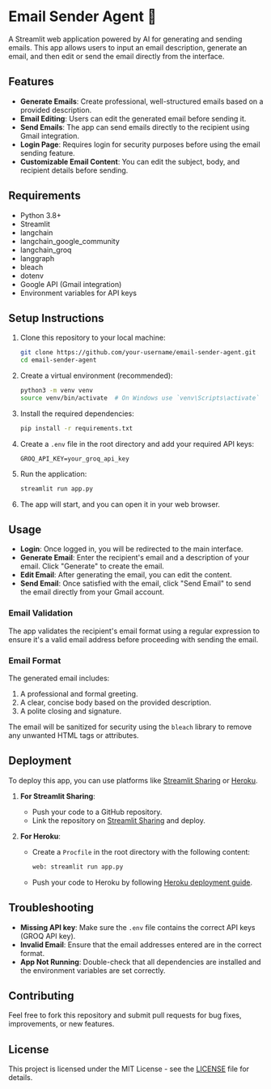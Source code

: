 # Email Sender Agent 📨

A Streamlit web application powered by AI for generating and sending emails. This app allows users to input an email description, generate an email, and then edit or send the email directly from the interface.

## Features

- **Generate Emails**: Create professional, well-structured emails based on a provided description.
- **Email Editing**: Users can edit the generated email before sending it.
- **Send Emails**: The app can send emails directly to the recipient using Gmail integration.
- **Login Page**: Requires login for security purposes before using the email sending feature.
- **Customizable Email Content**: You can edit the subject, body, and recipient details before sending.

## Requirements

- Python 3.8+
- Streamlit
- langchain
- langchain_google_community
- langchain_groq
- langgraph
- bleach
- dotenv
- Google API (Gmail integration)
- Environment variables for API keys

## Setup Instructions

1. Clone this repository to your local machine:

    ```bash
    git clone https://github.com/your-username/email-sender-agent.git
    cd email-sender-agent
    ```

2. Create a virtual environment (recommended):

    ```bash
    python3 -m venv venv
    source venv/bin/activate  # On Windows use `venv\Scripts\activate`
    ```

3. Install the required dependencies:

    ```bash
    pip install -r requirements.txt
    ```

4. Create a `.env` file in the root directory and add your required API keys:

    ```
    GROQ_API_KEY=your_groq_api_key
    ```

5. Run the application:

    ```bash
    streamlit run app.py
    ```

6. The app will start, and you can open it in your web browser.

## Usage

- **Login**: Once logged in, you will be redirected to the main interface.
- **Generate Email**: Enter the recipient's email and a description of your email. Click "Generate" to create the email.
- **Edit Email**: After generating the email, you can edit the content.
- **Send Email**: Once satisfied with the email, click "Send Email" to send the email directly from your Gmail account.

### Email Validation

The app validates the recipient's email format using a regular expression to ensure it's a valid email address before proceeding with sending the email.

### Email Format

The generated email includes:
1. A professional and formal greeting.
2. A clear, concise body based on the provided description.
3. A polite closing and signature.

The email will be sanitized for security using the `bleach` library to remove any unwanted HTML tags or attributes.

## Deployment

To deploy this app, you can use platforms like [Streamlit Sharing](https://streamlit.io/sharing) or [Heroku](https://www.heroku.com/).

1. **For Streamlit Sharing**:
    - Push your code to a GitHub repository.
    - Link the repository on [Streamlit Sharing](https://streamlit.io/sharing) and deploy.
    
2. **For Heroku**:
    - Create a `Procfile` in the root directory with the following content:
    
      ```bash
      web: streamlit run app.py
      ```
    - Push your code to Heroku by following [Heroku deployment guide](https://devcenter.heroku.com/articles/git).

## Troubleshooting

- **Missing API key**: Make sure the `.env` file contains the correct API keys (GROQ API key).
- **Invalid Email**: Ensure that the email addresses entered are in the correct format.
- **App Not Running**: Double-check that all dependencies are installed and the environment variables are set correctly.

## Contributing

Feel free to fork this repository and submit pull requests for bug fixes, improvements, or new features.

## License

This project is licensed under the MIT License - see the [LICENSE](LICENSE) file for details.
